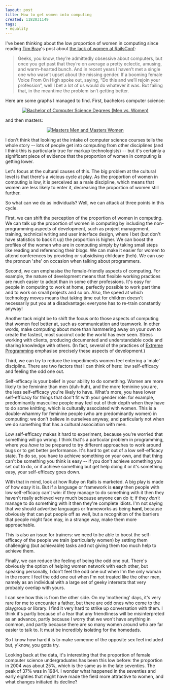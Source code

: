 ```yaml
---
layout: post
title: How to get women into computing
created: 1182031149
tags:
- equality
---
```

I've been thinking about the low proportion of women in computing since reading [Tim Bray][1]'s post about [the lack of women at RailsConf][2]:

> Geeks, you know, they’re admittedly obsessive about computers, but once you get past that they’re on average a pretty eclectic, amusing, and warm-hearted bunch. And in recent years I haven’t met a single one who wasn’t upset about the missing gender. If a booming female Voice From On High spoke out, saying, “Do this and we’ll rejoin your profession”, well I bet a lot of us would do whatever it was. But failing that, in the meantime the problem isn’t getting better.

[1]: http://www.tbray.org/ongoing/ "Tim Bray's Blog"
[2]: http://www.tbray.org/ongoing/When/200x/2007/05/19/RailsConf "RailsConf Day Two"

<!--break-->

Here are some graphs I managed to find. First, bachelors computer science:

<p style="text-align: center;"><a href="http://www.swivel.com/graphs/show/8320621"><img alt="Bachelor of Computer Science Degrees (Men vs. Women)" src="http://www.swivel.com/graphs/image/17735069" style="border: solid 1px #rgb(0.78,0.78,0.78);" title="Click to play with this data at Swivel" /></a></p>

and then masters:

<p style="text-align: center;"><a href="http://www.swivel.com/graphs/show/17733987"><img alt="Masters Men and Masters Women" src="http://www.swivel.com/graphs/image/17733987" style="border: solid 1px #rgb(0.6,0.6,0.6);" title="Click to play with this data at Swivel" /></a></p>

I don't think that looking at the intake of computer science courses tells the whole story -- lots of people get into computing from other disciplines (and I think this is particularly true for markup technologists) -- but it's certainly a significant piece of evidence that the proportion of women in computing is getting lower.

Let's focus at the cultural causes of this. The big problem at the cultural level is that there's a vicious cycle at play. As the proportion of women in computing is low, it is perceived as a male discipline, which means that women are less likely to enter it, decreasing the proportion of women still further.

So what can we do as individuals? Well, we can attack at three points in this cycle.

First, we can shift the perception of the proportion of women in computing. We can talk up the proportion of women in computing by including the non-programming aspects of development, such as project management, training, technical writing and user interface design, where I bet (but don't have statistics to back it up) the proportion is higher. We can boost the profiles of the women who are in computing simply by taking small steps like reading and referencing their blogs. We can make it easier for women to attend conferences by providing or subsidising childcare (heh). We can use the pronoun 'she' on occasion when talking about programmers.

Second, we can emphasise the female-friendly aspects of computing. For example, the nature of development means that flexible working practices are much easier to adopt than in some other professions. It's easy for people in computing to work at home, perfectly possible to work part time and to work on small projects and so on. Also, the speed at which technology moves means that taking time out for children doesn't necessarily put you at a disadvantage: everyone has to re-train constantly anyway!

Another tack might be to shift the focus onto those aspects of computing that women feel better at, such as communication and teamwork. In other words, make computing about more than hammering away on your own to create the fastest, most succinct code the world has ever seen. Stress working with clients, producing documented and understandable code and sharing knowledge with others. (In fact, several of the practices of [Extreme Programming][XP] emphasise precisely these aspects of development.)

[XP]: http://www.extremeprogramming.org/

Third, we can try to reduce the impediments women feel entering a 'male' discipline. There are two factors that I can think of here: low self-efficacy and feeling the odd one out.

Self-efficacy is your belief in your ability to do something. Women are more likely to be feminine than men (duh-huh), and the more feminine you are, the less self-efficacy you're likely to have. What's more, you have lower self-efficacy for things that don't fit with your gender role: for example, predominantly masculine people may feel out of their depth when they have to do some knitting, which is culturally associated with women. This is a double-whammy for feminine people (who are predominantly women) in computing: we don't believe in ourselves anyway, and particularly not when we do something that has a cultural association with men.

Low self-efficacy makes it hard to experiment, because you're worried that something will go wrong. I think that's a particular problem in programming, where you *have* to be prepared to try different approaches to work around bugs or to get better performance. It's hard to get out of a low self-efficacy state. To do so, you have to achieve something on your own, and that thing can't be something you think is easy -- if you don't achieve something you set out to do, or if achieve something but get help doing it or it's something easy, your self-efficacy goes down.

With that in mind, look at how Ruby on Rails is marketed. A big play is made of how *easy* it is. But if a language or framework is **easy** then people with low self-efficacy can't win: if they manage to do something with it then they haven't really achieved very much because anyone can do it; if they *don't* manage to do something with it then they're complete idiots. I'm not saying that we should advertise languages or frameworks as being **hard**, because obviously that can put people off as well, but a recognition of the barriers that people might face may, in a strange way, make them more approachable.

This is also an issue for trainers: we need to be able to boost the self-efficacy of the people we train (particularly women) by setting them challenging (but achievable) tasks and not giving them too much help to achieve them.

Finally, we can reduce the feeling of being the odd one out. There's obviously the option of helping women network with each other, but speaking personally, I don't feel the odd one out when I'm the only woman in the room: I feel the odd one out when I'm not treated like the other men, namely as an individual with a large set of geeky interests that very probably overlap with yours.

I can see how this is from the other side. On my 'mothering' days, it's very rare for me to encounter a father, but there are odd ones who come to the playgroup or library. I find it very hard to strike up conversation with them. I think it's partly because of a fear that any friendliness will be misinterpreted as an advance, partly because I worry that we won't have anything in common, and partly because there are so many women around who are far easier to talk to. It must be incredibly isolating for the homedads.

So I know how hard it is to make someone of the opposite sex feel included but, y'know, you gotta try.

Looking back at the data, it's interesting that the proportion of female computer science undergraduates has been this low before: the proportion in 2004 was about 25%, which is the same as in the late seventies. The peak of 37% was in 1984. I wonder what happened in the seventies and early eighties that might have made the field more attractive to women, and what changes initiated its decline?
